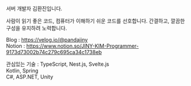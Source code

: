 서버 개발자 김환진입니다.

사람이 읽기 좋은 코드, 컴퓨터가 이해하기 쉬운 코드를 선호합니다.
간결하고, 깔끔한 구성을 유지하려 노력합니다.

Blog : https://velog.io/@pandajiny
<br/>
Notion : https://www.notion.so/JINY-KIM-Programmer-9173d73002b74c279c695ca34c1738eb
<br/>

관심있는 기술 :
TypeScript, Nest.js, Svelte.js
<br/>
Kotlin, Spring
<br/>
C#, ASP.NET, Unity
